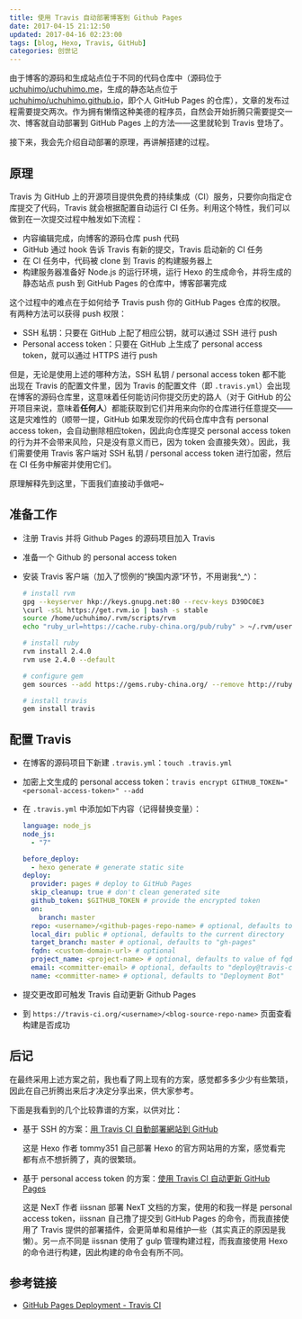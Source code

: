 ```yaml
---
title: 使用 Travis 自动部署博客到 Github Pages
date: 2017-04-15 21:12:50
updated: 2017-04-16 02:23:00
tags: [blog, Hexo, Travis, GitHub]
categories: 创世记
---
```


由于博客的源码和生成站点位于不同的代码仓库中（源码位于 [uchuhimo/uchuhimo.me](https://github.com/uchuhimo/uchuhimo.me)，生成的静态站点位于 [uchuhimo/uchuhimo.github.io](https://github.com/uchuhimo/uchuhimo.github.io)，即个人 GitHub Pages 的仓库），文章的发布过程需要提交两次。作为拥有懒惰这种美德的程序员，自然会开始折腾只需要提交一次、博客就自动部署到 GitHub Pages 上的方法——这里就轮到 Travis 登场了。

接下来，我会先介绍自动部署的原理，再讲解搭建的过程。

<!-- more -->

## 原理

Travis 为 GitHub 上的开源项目提供免费的持续集成（CI）服务，只要你向指定仓库提交了代码，Travis 就会根据配置自动运行 CI 任务。利用这个特性，我们可以做到在一次提交过程中触发如下流程：

- 内容编辑完成，向博客的源码仓库 push 代码
- GitHub 通过 hook 告诉 Travis 有新的提交，Travis 启动新的 CI 任务
- 在 CI 任务中，代码被 clone 到 Travis 的构建服务器上
- 构建服务器准备好 Node.js 的运行环境，运行 Hexo 的生成命令，并将生成的静态站点 push 到 GitHub Pages 的仓库中，博客部署完成

这个过程中的难点在于如何给予 Travis push 你的 GitHub Pages 仓库的权限。有两种方法可以获得 push 权限：

- SSH 私钥：只要在 GitHub 上配了相应公钥，就可以通过 SSH 进行 push
- Personal access token：只要在 GitHub 上生成了 personal access token，就可以通过 HTTPS 进行 push

但是，无论是使用上述的哪种方法，SSH 私钥 / personal access token 都不能出现在 Travis 的配置文件里，因为 Travis 的配置文件（即 `.travis.yml`）会出现在博客的源码仓库里，这意味着任何能访问你提交历史的路人（对于 GitHub 的公开项目来说，意味着**任何人**）都能获取到它们并用来向你的仓库进行任意提交——这是灾难性的（顺带一提，GitHub 如果发现你的代码仓库中含有 personal access token，会自动删除相应token，因此向仓库提交 personal access token 的行为并不会带来风险，只是没有意义而已，因为 token 会直接失效）。因此，我们需要使用 Travis 客户端对 SSH 私钥 / personal access token 进行加密，然后在 CI 任务中解密并使用它们。

原理解释先到这里，下面我们直接动手做吧~

## 准备工作

- 注册 Travis 并将 Github Pages 的源码项目加入 Travis
- 准备一个 Github 的 personal access token
- 安装 Travis 客户端（加入了惯例的“换国内源”环节，不用谢我^\_^）：

    ```bash
    # install rvm
    gpg --keyserver hkp://keys.gnupg.net:80 --recv-keys D39DC0E3
    \curl -sSL https://get.rvm.io | bash -s stable
    source /home/uchuhimo/.rvm/scripts/rvm
    echo "ruby_url=https://cache.ruby-china.org/pub/ruby" > ~/.rvm/user/db

    # install ruby
    rvm install 2.4.0
    rvm use 2.4.0 --default

    # configure gem
    gem sources --add https://gems.ruby-china.org/ --remove http://rubygems.org/

    # install travis
    gem install travis
    ```

## 配置 Travis

- 在博客的源码项目下新建 `.travis.yml`：`touch .travis.yml`
- 加密上文生成的 personal access token：`travis encrypt GITHUB_TOKEN="<personal-access-token>" --add`
- 在 `.travis.yml` 中添加如下内容（记得替换变量）：

    ```yaml
    language: node_js
    node_js:
      - "7"

    before_deploy:
      - hexo generate # generate static site
    deploy:
      provider: pages # deploy to GitHub Pages
      skip_cleanup: true # don't clean generated site
      github_token: $GITHUB_TOKEN # provide the encrypted token
      on:
        branch: master
      repo: <username>/<github-pages-repo-name> # optional, defaults to current repo
      local_dir: public # optional, defaults to the current directory
      target_branch: master # optional, defaults to "gh-pages"
      fqdn: <custom-domain-url> # optional
      project_name: <project-name> # optional, defaults to value of fqdn or repo
      email: <committer-email> # optional, defaults to "deploy@travis-ci.org"
      name: <committer-name> # optional, defaults to "Deployment Bot"
    ```
- 提交更改即可触发 Travis 自动更新 Github Pages
- 到 `https://travis-ci.org/<username>/<blog-source-repo-name>` 页面查看构建是否成功

## 后记

在最终采用上述方案之前，我也看了网上现有的方案，感觉都多多少少有些繁琐，因此在自己折腾出来后才决定分享出来，供大家参考。

下面是我看到的几个比较靠谱的方案，以供对比：

- 基于 SSH 的方案：[用 Travis CI 自動部署網站到 GitHub](https://zespia.tw/blog/2015/01/21/continuous-deployment-to-github-with-travis/)

    这是 Hexo 作者 tommy351 自己部署 Hexo 的官方网站用的方案，感觉看完都有点不想折腾了，真的很繁琐。
- 基于 personal access token 的方案：[使用 Travis CI 自动更新 GitHub Pages](http://notes.iissnan.com/2016/publishing-github-pages-with-travis-ci/)

    这是 NexT 作者 iissnan 部署 NexT 文档的方案，使用的和我一样是 personal access token，iissnan 自己撸了提交到 GitHub Pages 的命令，而我直接使用了 Travis 提供的部署插件，会更简单和易维护一些（其实真正的原因是我懒）。另一点不同是 iissnan 使用了 gulp 管理构建过程，而我直接使用 Hexo 的命令进行构建，因此构建的命令会有所不同。

## 参考链接

- [GitHub Pages Deployment - Travis CI](https://docs.travis-ci.com/user/deployment/pages/)
